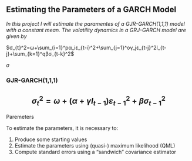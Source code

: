 ## Estimating the Parameters of a GARCH Model

*In this project I will estimate the paramentes of a GJR-GARCH(1,1,1) model with a constant mean. The volatility dynamics in a GRJ-GARCH model are given by*

$σ_{t}^2=ω+\sum_{i=1}^pα_iε_{t-i}^2+\sum_{j=1}^oγ_jε_{t-j}^2I_{t-j}+\sum_{k=1}^qβσ_{t-k}^2$

$\sigma$
### GJR-GARCH(1,1,1)

## $$σ_{t}^2=ω+(α+γI_{t-1})ε_{t-1}^2+βσ_{t-1}^2$$

Paremeters

To estimate the parameters, it is necessary to:
1. Produce some starting values
2. Estimate the parameters using (quasi-) maximum likelihood (QML)
3. Compute standard errors using a “sandwich” covariance estimator
